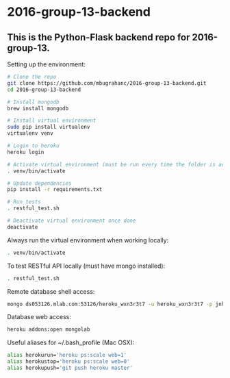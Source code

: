 # 2016-group-13-backend

## This is the Python-Flask backend repo for 2016-group-13.

Setting up the environment:
```bash
# Clone the repo
git clone https://github.com/mbugrahanc/2016-group-13-backend.git
cd 2016-group-13-backend

# Install mongodb
brew install mongodb

# Install virtual environment
sudo pip install virtualenv
virtualenv venv

# Login to heroku
heroku login

# Activate virtual environment (must be run every time the folder is accessed)
. venv/bin/activate

# Update dependencies
pip install -r requirements.txt

# Run tests
. restful_test.sh

# Deactivate virtual environment once done
deactivate
```

Always run the virtual environment when working locally:
```bash
. venv/bin/activate
```

To test RESTful API locally (must have mongo installed):
```bash
. restful_test.sh
```

Remote database shell access:
```bash
mongo ds053126.mlab.com:53126/heroku_wxn3r3t7 -u heroku_wxn3r3t7 -p jnhrj28k1m0o323n5s6eftl9il
```

Database web access:
```bash
heroku addons:open mongolab
```

Useful aliases for ~/.bash_profile (Mac OSX):
```bash
alias herokurun='heroku ps:scale web=1'
alias herokustop='heroku ps:scale web=0'
alias herokupush='git push heroku master'
```
